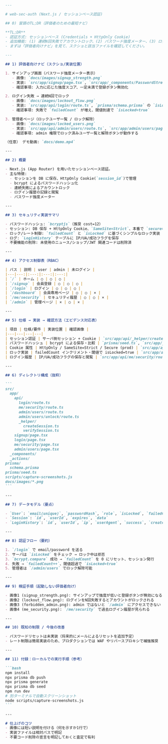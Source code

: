 ````markdown
---

# web-sec-auth (Next.js / セッションベース認証)

## 0) 冒頭のTL;DR（評価者のための最短ナビ）

**TL;DR**
- 認証方式: セッションベース (Credentials + HttpOnly Cookie)
- 追加機能: (1) 連続N回失敗でアカウントロック、(2) パスワード強度メーター、(3) ログイン履歴
- まずは「評価者向けナビ」を見て、スクショと該当ファイルを確認してください。

---

## 1) 評価者向けナビ（スクショ/実装位置）

1. サインアップ画面（パスワード強度メーター表示）
   - 画像: `docs/images/signup_strength.png`
   - 実装: `src/app/signup/page.tsx`, `src/app/_components/PasswordStrength.tsx`
   - 確認事項: 入力に応じた強度スコア、一定未満で登録ボタン無効化

2. ログイン失敗 → 連続N回でロック
   - 画像: `docs/images/lockout_flow.png`
   - 実装: `src/app/api/login/route.ts`, `prisma/schema.prisma` の `isLocked` / `failedCount`
   - 確認事項: 失敗で `failedCount` が増え、閾値到達で `isLocked=true`

3. 管理者ページ（ロックユーザ一覧 / ロック解除）
   - 画像: `docs/images/locked_users.png`
   - 実装: `src/app/api/admin/users/route.ts`, `src/app/admin/users/page.tsx`
   - 確認事項: admin 権限でロック済みユーザ一覧と解除ボタンが動作する

（任意） デモ動画: `docs/demo.mp4`

---

## 2) 概要

- Next.js (App Router) を用いたセッションベース認証。
- 主な特徴:
  - セッションを DB に保存、HttpOnly Cookie(`session_id`)で管理
  - bcrypt によるパスワードハッシュ化
  - 連続失敗によるアカウントロック
  - ログイン履歴の記録と閲覧
  - パスワード強度メーター

---

## 3) セキュリティ実装サマリ

- パスワードハッシュ: `bcryptjs`（推奨 cost=12）
- セッション: DB 保存 + HttpOnly Cookie、`SameSite=Strict`、本番で `secure=true`
- ロック/レート制御: `failedCount` と `isLocked` に基づくシンプルなロック実装
- ログ: `LoginHistory` テーブルに IP/UA/成功フラグを保存
- 不要機能の削除: 未使用のニュース/ショップ/JWT 関連コードは削除済

---

## 4) アクセス制御表（RBAC）

| パス | 説明 | user | admin | 未ログイン |
|---|---:|:---:|:---:|:---:|
| `/` | ホーム | ○ | ○ | ○ |
| `/signup` | 会員登録 | ○ | ○ | ○ |
| `/login` | ログイン | ○ | ○ | ○ |
| `/dashboard` | 会員専用ページ | ○ | ○ | × |
| `/me/security` | セキュリティ履歴 | ○ | ○ | × |
| `/admin` | 管理ページ | × | ○ | × |

---

## 5) 仕様 → 実装 → 確認方法（エビデンス対応表）

| 項目 | 仕様/要件 | 実装位置 | 確認画像 |
|---|---|---|---|
| セッション認証 | サーバ側セッション + Cookie | `src/app/api/_helper/createSession.ts`, `src/app/api/_helper/verifySession.ts` | 画像1 |
| パスワードハッシュ | bcrypt による保存・比較 | `prisma/seed.ts`, `src/app/_actions/signup.ts`, `src/app/api/login/route.ts` | 画像1 |
| Cookie 属性 | HttpOnly / SameSite=Strict / Secure (prod) | `src/app/api/_helper/createSession.ts` | 画像2 |
| ロック実装 | failedCount インクリメント・閾値で isLocked=true | `src/app/api/login/route.ts`, Prisma User | 画像2 |
| ログイン履歴 | IP/UA/成功フラグの保存と閲覧 | `src/app/api/me/security/route.ts`, `src/app/me/security/page.tsx` | 画像4 |

---

## 6) ディレクトリ構成（抜粋）

```
src/
  app/
    api/
      login/route.ts
      me/security/route.ts
      admin/users/route.ts
      admin/users/unlock/route.ts
      _helper/
        createSession.ts
        verifySession.ts
    signup/page.tsx
    login/page.tsx
    me/security/page.tsx
    admin/users/page.tsx
  _components/
  _actions/
prisma/
  schema.prisma
prisma/seed.ts
scripts/capture-screenshots.js
docs/images/*.png
```

---

## 7) データモデル（要点）

- `User`: `email(unique)`, `passwordHash`, `role`, `isLocked`, `failedCount`, `lastLoginAt`
- `Session`: `id`, `userId`, `expires`, `data`
- `LoginHistory`: `id`, `userId`, `ip`, `userAgent`, `success`, `createdAt`

---

## 8) 認証フロー（要約）

1. `/login` で email/password を送る
2. サーバは `isLocked` をチェック → ロック中は拒否
3. `bcrypt.compare` 成功 → `failedCount` を 0 にリセット、セッション発行
4. 失敗 → `failedCount++`、閾値超過で `isLocked=true`
5. 管理者は `/admin/users` でロック解除可能

---

## 9) 検証手順（起動しない評価者向け）

- 画像1 (signup_strength.png): サインアップで強度が低いと登録ボタンが無効になる
- 画像2 (lockout_flow.png): ログインをN回失敗するとアカウントがロックされる
- 画像3 (forbidden_admin.png): admin ではないと `/admin` にアクセスできない
- 画像4 (me_security.png): `/me/security` で過去ログイン履歴が見られる

---

## 10) 既知の制限 / 今後の改善

- パスワードリセットは未実装（将来的にメールによるリセットを追加予定）
- レート制限は簡易実装のため、プロダクションでは WAF やリバースプロキシで補強推奨

---

## 11) 付録：ローカルでの実行手順（参考）

```bash
npm install
npx prisma db push
npx prisma generate
npx prisma db seed
npm run dev
# 別ターミナルで自動スクリーンショット
node scripts/capture-screenshots.js
```

---

# 仕上げのコツ
- 画像には短い説明を付ける（何を示すか1行で）
- 実装ファイルは相対パスで明記
- 不要コード削除の宣言を明記しておくと査定で有利
````

